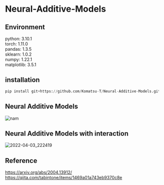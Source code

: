 # Neural-Additive-Models
## Environment
python: 3.10.1  
torch: 1.11.0  
pandas: 1.3.5  
sklearn: 1.0.2  
numpy: 1.22.1  
matplotlib: 3.5.1

## installation
```python
pip install git+https://github.com/Komatsu-T/Neural-Additive-Models.git
```

## Neural Additive Models
![nam](https://user-images.githubusercontent.com/79096203/162557690-86feeec9-179d-4241-aa0f-5785e86a0ae0.jpg)

## Neural Additive Models with interaction
![2022-04-03_222419](https://user-images.githubusercontent.com/79096203/162558494-077f22c0-0ba6-4ed8-8d04-a3e5ed9cdfe0.jpg)

## Reference
https://arxiv.org/abs/2004.13912/  
https://qiita.com/tabintone/items/1469a01a743eb9370c8e
